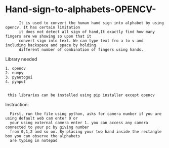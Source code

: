 # Hand-sign-to-alphabets-OPENCV-
  
          It is used to convert the human hand sign into alphabet by using opencv. It has certain limitation 
          it does not detect all sign of hand,It exactly find how many fingers are we showing so upon that it 
          convert sign into text. We can type text fro a to v and including backspace and space by holding 
          different number of combination of fingers using hands.
  
  
Library needed


    1. opencv
    2. numpy
    3. pyautogui
    4. pynput
    
      
     this libraries can be installed using pip installer except opencv
     
 Instruction:
    
      
      First, run the file using python, asks for camera number if you are using default web cam enter 0 or 
      your using external camera enter 1. you can access any camera connected to your pc by giving number
      from 0,1,2 and so on. By placing your two hand inside the rectangle box you can observe the alphabets
      are typing in notepad
